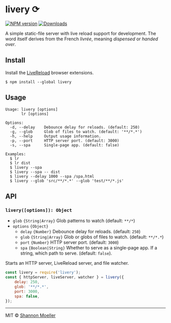 # livery ⟳

[![NPM version][npm-img]][npm-url] [![Downloads][downloads-img]][npm-url]

A simple static-file server with live reload support for development. The word itself derives from the French _livrée_, meaning _dispensed_ or _handed over_.

## Install

Install the [LiveReload](http://livereload.com/extensions/) browser extensions.

```command
$ npm install --global livery
```

## Usage

```man
Usage: livery [options]
       lr [options]

Options:
  -d, --delay    Debounce delay for reloads. (default: 250)
  -g, --glob     Glob of files to watch. (default: '**/*.*')
  -h, --help     Output usage information.
  -p, --port     HTTP server port. (default: 3000)
  -s, --spa      Single-page app. (default: false)

Examples:
  $ lr
  $ lr dist
  $ livery --spa
  $ livery --spa -- dist
  $ livery --delay 1000 --spa /spa.html
  $ livery --glob 'src/**/*.*' --glob 'test/**/*.js'
```

## API

### `livery([options]): Object`

- `glob` `{String|Array}` Glob patterns to watch (default: `**/*`)
- `options` `{Object}`
  - `delay` `{Number}` Debounce delay for reloads. (default: `250`)
  - `glob` `{String|Array}` Glob or globs of files to watch. (default: `**/*.*`)
  - `port` `{Number}` HTTP server port. (default: `3000`)
  - `spa` `{Boolean|String}` Whether to serve as a single-page app. If a string, which path to serve. (default: `false`).

Starts an HTTP server, LiveReload server, and file watcher.

```js
const livery = require('livery');
const { httpServer, liveServer, watcher } = livery({
    delay: 250,
    glob: '**/*.*',
    port: 3000,
    spa: false,
});
```

----

MIT © [Shannon Moeller](http://shannonmoeller.com)

[downloads-img]: http://img.shields.io/npm/dm/livery.svg?style=flat-square
[npm-img]:       http://img.shields.io/npm/v/livery.svg?style=flat-square
[npm-url]:       https://npmjs.org/package/livery
